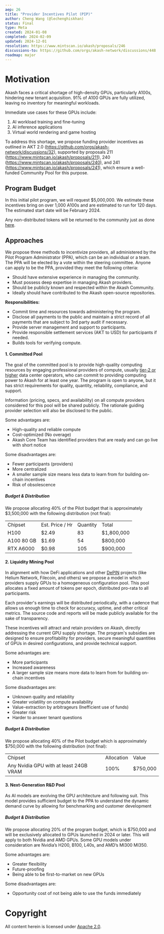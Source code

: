 ```yaml
---
aep: 26
title: "Provider Incentives Pilot (PIP)"
author: Cheng Wang (@lechenghiskhan)
status: Final
type: Meta
created: 2024-01-08
completed: 2024-02-09
updated: 2024-12-01
resolution: https://www.mintscan.io/akash/proposals/246
discussions-to: https://github.com/orgs/akash-network/discussions/448
roadmap: major
---
```


# Motivation

Akash faces a critical shortage of high-density GPUs, particularly A100s, hindering new tenant acquisition. 91% of A100 GPUs are fully utilized, leaving no inventory for meaningful workloads.

Immediate use cases for these GPUs include:
1. AI workload training and fine-tuning
2. AI inference applications
3. Virtual world rendering and game hosting

To address this shortage, we propose funding provider incentives as outlined in AKT 2.0 (https://github.com/orgs/akash-network/discussions/32), supported by proposals 211 (https://www.mintscan.io/akash/proposals/211), 240 (https://www.mintscan.io/akash/proposals/240), and 241 (https://www.mintscan.io/akash/proposals/241), which ensure a well-funded Community Pool for this purpose.

## Program Budget

In this initial pilot program, we will request $5,000,000. We estimate these incentives bring on over 1,000 A100s and are estimated to run for 120 days. The estimated start date will be February 2024.

Any non-distributed tokens will be returned to the community just as done [here](https://github.com/orgs/akash-network/discussions/99#discussioncomment-7085698).


## Approaches

We propose three methods to incentivize providers, all administered by the Pilot Program Administrator (PPA), which can be an individual or a team. The PPA will be elected by a vote within the steering committee. Anyone can apply to be the PPA, provided they meet the following criteria:

* Should have extensive experience in managing the community.
* Must possess deep expertise in managing Akash providers.
* Should be publicly known and respected within the Akash Community.
* Ideally should have contributed to the Akash open-source repositories.

**Responsibilities:**

* Commit time and resources towards administering the program.
* Disclose all payments to the public and maintain a strict record of all payments that are subject to 3rd party audit if necessary.
* Provide server management and support to participants.
* Provide responsible settlement services (AKT to USD) for participants if needed.
* Builds tools for verifying compute.

#### 1. Committed Pool

The goal of the committed pool is to provide high-quality computing resources by engaging professional providers of compute, usually [tier-2 or higher](https://phoenixnap.com/blog/data-center-tiers-classification) data center operators, who can commit to providing computing power to Akash for at least one year. The program is open to anyone, but it has strict requirements for quality, quantity, reliability, compliance, and support. 

Information (pricing, specs, and availability) on all compute providers considered for this pool will be shared publicly. The rationale guiding provider selection will also be disclosed to the public.

Some advantages are:

* High-quality and reliable compute
* Cost-optimized (No overage)
* Akash Core Team has identified providers that are ready and can go live with short notice

Some disadvantages are:

* Fewer participants (providers)
* More centralized
* A smaller sample size means less data to learn from for building on-chain incentives
* Risk of obsolescence


##### Budget & Distribution

We propose allocating 40% of the Pilot budget that is approximately $3,500,000 with the following distribution (not final):

<table>
  <tr>
   <td>Chipset
   </td>
   <td>Est. Price / Hr
   </td>
   <td>Quantity
   </td>
   <td>Total
   </td>
  </tr>
  <tr>
   <td>H100
   </td>
   <td>$2.49
   </td>
   <td>83
   </td>
   <td>$1,800,000
   </td>
  </tr>
  <tr>
   <td>A100 80 GB
   </td>
   <td>$1.69
   </td>
   <td>54
   </td>
   <td>$800,000
   </td>
  </tr>
  <tr>
   <td>RTX A6000
   </td>
   <td>$0.98
   </td>
   <td>105
   </td>
   <td>$900,000
   </td>
  </tr>
</table>


#### 2. Liquidity Mining Pool

In alignment with how DeFi applications and other [DePIN](https://messari.io/assets/depin) projects (like Helium Network, Filecoin, and others) we propose a model in which providers supply GPUs to a homogeneous configuration pool. This pool allocates a fixed amount of tokens per epoch, distributed pro-rata to all participants.

Each provider's earnings will be distributed periodically, with a cadence that allows us enough time to check for accuracy, uptime, and other critical metrics. The source code and reports will be made publicly available for the sake of transparency.

These incentives will attract and retain providers on Akash, directly addressing the current GPU supply shortage. The program's subsidies are designed to ensure profitability for providers, secure meaningful quantities of GPUs in desired configurations, and provide technical support.

Some advantages are:

* More participants
* Increased awareness
* A larger sample size means more data to learn from for building on-chain incentives

Some disadvantages are:

* Unknown quality and reliability
* Greater volatility on compute availability
* Value-extraction by arbitrageurs (Inefficient use of funds)
* Greater risk
* Harder to answer tenant questions

#####  Budget & Distribution

We propose allocating 40% of the Pilot budget which is approximately $750,000 with the following distribution (not final):

<table>
  <tr>
   <td>Chipset
   </td>
   <td>Allocation
   </td>
   <td>Value
   </td>
  </tr>
  <tr>
   <td>Any Nvidia GPU with at least 24GB VRAM
   </td>
   <td>100%
   </td>
   <td>$750,000
   </td>
  </tr>
</table>

#### 3. Next-Generation R&D Pool

As AI models are evolving the GPU architecture and following suit. This model provides sufficient budget to the PPA to understand the dynamic demand curve by allowing for benchmarking and customer development

##### Budget & Distribution

We propose allocating 20% of the program budget, which is $750,000 and will be exclusively allocated to GPUs launched in 2024 or later. This will apply to both Nvidia and AMD GPUs. Some GPU models under consideration are Nvidia’s H200, B100, L40s, and AMD’s MI300 MI350. 

Some advantages are:

* Greater flexibility
* Future-proofing
* Being able to be first-to-market on new GPUs 

Some disadvantages are:

* Opportunity cost of not being able to use the funds immediately

# Copyright

All content herein is licensed under [Apache 2.0](https://www.apache.org/licenses/LICENSE-2.0). 
